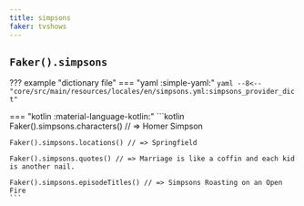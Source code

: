```yaml
---
title: simpsons
faker: tvshows
---
```


## `Faker().simpsons`

??? example "dictionary file"
    === "yaml :simple-yaml:"
        ```yaml
        --8<-- "core/src/main/resources/locales/en/simpsons.yml:simpsons_provider_dict"
        ```

=== "kotlin :material-language-kotlin:"
    ```kotlin
    Faker().simpsons.characters() // => Homer Simpson

    Faker().simpsons.locations() // => Springfield

    Faker().simpsons.quotes() // => Marriage is like a coffin and each kid is another nail.

    Faker().simpsons.episodeTitles() // => Simpsons Roasting on an Open Fire
    ```
